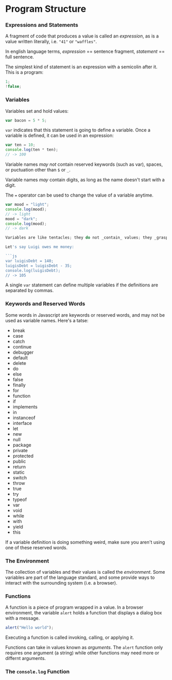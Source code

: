 # Program Structure

### Expressions and Statements

A fragment of code that produces a value is called an _expression_, as is a value written literally, i.e. `"41"` or `"waffles"`.

In english language terms, _expression_ == sentence fragment, _statement_ == full sentence.

The simplest kind of statement is an expression with a semicolin after it. This is a program:

```js
1;
!false;
```

### Variables

Variables set and hold values:

```js
var bacon = 5 * 5;
```

`var` indicates that this statement is going to define a variable. Once a variable is defined, it can be used in an expression:

```js
var ten = 10;
console.log(ten * ten);
// -> 100
```

Variable names _may not_ contain reserved keywords (such as var), spaces, or puctuation other than `$` or `_`.

Variable names _may_ contain digits, as long as the name doesn't start with a digit.

The `=` operator can be used to change the value of a variable anytime.

```js
var mood = "light";
console.log(mood);
// -> light
mood = "dark";
console.log(mood);
// -> dark

Variables are like tentacles; they do not _contain_ values; they _grasp_ them.

Let's say Luigi owes me money:

```js
var luigisDebt = 140;
luigisDebt = luigisDebt - 35;
console.log(luigisDebt);
// -> 105
```

A single `var` statement can define multiple variables if the definitions are separated by commas.

### Keywords and Reserved Words

Some words in Javascript are keywords or reserved words, and may not be used as variable names. Here's a tatse:

- break
- case
- catch
- continue
- debugger
- default
- delete
- do
- else
- false
- finally
- for
- function
- if
- implements
- in
- instanceof
- interface
- let
- new
- null
- package
- private
- protected
- public
- return
- static
- switch
- throw
- true
- try
- typeof
- var
- void
- while
- with
- yield
- this

If a variable definition is doing something weird, make sure you aren't using one of these reserved words.

### The Environment

The collection of variables and their values is called the _environment_. Some variables are part of the language standard, and some provide ways to interact with the surrounding system (i.e. a browser).

### Functions

A function is a piece of program wrapped in a value. In a browser environment, the variable `alert` holds a function that displays a dialog box with a message.

 ```js
 alert("Hello world");
```

Executing a function is called invoking, calling, or applying it.

Functions can take in values known as _arguments_. The `alert` function only requires one argument (a string) while other functions may need more or differnt arguments.

### The `console.log` Function


